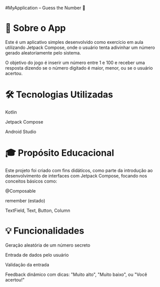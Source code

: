 #MyApplication – Guess the Number 🎯
 <h1>📱 Sobre o App</h1>
<p>Este é um aplicativo simples desenvolvido como exercício em aula utilizando Jetpack Compose, onde o usuário tenta adivinhar um número gerado aleatoriamente pelo sistema.</p>

<p>O objetivo do jogo é inserir um número entre 1 e 100 e receber uma resposta dizendo se o número digitado é maior, menor, ou se o usuário acertou.</p>

<h1>🛠️ Tecnologias Utilizadas</h1>
<p>Kotlin</p>

<p>Jetpack Compose</p>

<p>Android Studio</p>

<h1>🎓 Propósito Educacional</h1>
<p>Este projeto foi criado com fins didáticos, como parte da introdução ao desenvolvimento de interfaces com Jetpack Compose, focando nos conceitos básicos como:</p>

<p>@Composable</p>

<p>remember (estado)</p>

<p>TextField, Text, Button, Column</p>

<h1>💡 Funcionalidades</h1>
<p>Geração aleatória de um número secreto</p>

<p>Entrada de dados pelo usuário</p>

<p>Validação da entrada</p>

<p>Feedback dinâmico com dicas: "Muito alto", "Muito baixo", ou "Você acertou!"</p>
